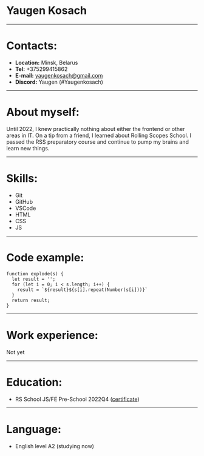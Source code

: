 # **Yaugen Kosach**

- - - - - - - - - - - - - - 

# Contacts:
* **Location:** Minsk, Belarus
* **Tel:** +375299415862
* **E-mail:** yaugenkosach@gmail.com
* **Discord:** Yaugen (#Yaugenkosach)

- - - - - - - - - - - - - - 

# About myself:
Until 2022, I knew practically nothing about either the frontend or other areas in IT. On a tip from a friend, I learned about Rolling Scopes School. I passed the RSS preparatory course and continue to pump my brains and learn new things.

- - - - - - - - - - - - - - 

# Skills:
* Git
* GitHub
* VSCode
* HTML
* CSS
* JS

- - - - - - - - - - - - - - 

# Code example:
```
function explode(s) {
  let result = '';
  for (let i = 0; i < s.length; i++) {
    result = `${result}${s[i].repeat(Number(s[i]))}`
  }
  return result;
}
```

- - - - - - - - - - - - - 

# Work experience:
Not yet

- - - - - - - - - - - - - 

# Education:
* RS School JS/FE Pre-School 2022Q4 ([certificate](https://app.rs.school/certificate/p3frfu3h))

- - - - - - - - - - - - -

# Language:
* English level A2 (studying now)